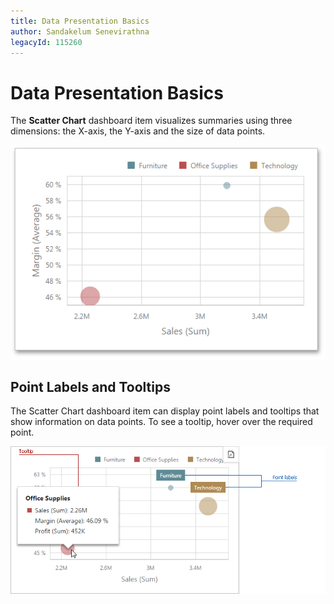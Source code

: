 ```yaml
---
title: Data Presentation Basics
author: Sandakelum Senevirathna
legacyId: 115260
---
```

# Data Presentation Basics
The **Scatter Chart** dashboard item visualizes summaries using three dimensions: the X-axis, the Y-axis and the size of data points.

![ScatterChart_Main_Web](../../../../images/img121201.png)

## Point Labels and Tooltips
The Scatter Chart dashboard item can display point labels and tooltips that show information on data points. To see a tooltip, hover over the required point.

![ScatterChartLabels_Web](../../../../images/img121202.png)